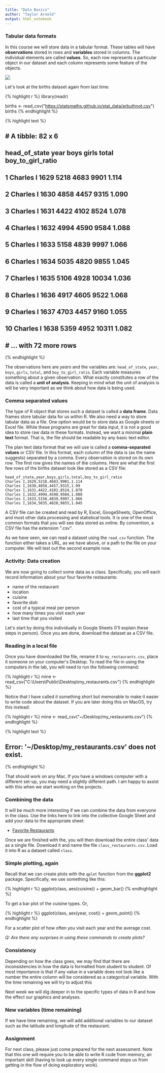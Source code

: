 ```yaml
---
title: "Data Basics"
author: "Taylor Arnold"
output: html_notebook
---
```




### Tabular data formats

In this course we will store data in a tabular format.
These tables will have **observations** stored in rows and
**variables** stored in columns. The individual elements are
called **values**. So, each row represents a
particular object in our dataset and each column represents
some feature of the objects.

![](../assets/img/tidy-1.png)

Let's look at the births dataset again from last time:


{% highlight r %}
library(readr)

births <- read_csv("https://statsmaths.github.io/stat_data/arbuthnot.csv")
births
{% endhighlight %}



{% highlight text %}
## # A tibble: 82 x 6
##    head_of_state  year  boys girls total boy_to_girl_ratio
##            <chr> <int> <int> <int> <int>             <dbl>
##  1     Charles I  1629  5218  4683  9901             1.114
##  2     Charles I  1630  4858  4457  9315             1.090
##  3     Charles I  1631  4422  4102  8524             1.078
##  4     Charles I  1632  4994  4590  9584             1.088
##  5     Charles I  1633  5158  4839  9997             1.066
##  6     Charles I  1634  5035  4820  9855             1.045
##  7     Charles I  1635  5106  4928 10034             1.036
##  8     Charles I  1636  4917  4605  9522             1.068
##  9     Charles I  1637  4703  4457  9160             1.055
## 10     Charles I  1638  5359  4952 10311             1.082
## # ... with 72 more rows
{% endhighlight %}

The observations here are *years* and the variables are: `head_of_state`,
`year`, `boys`, `girls`, `total`, and `boy_to_girl_ratio`. Each variable
measures something about a given observation. What exactly
constitutes a row of the data is called a **unit of analysis**.
Keeping in mind what the unit of analysis is will be very
important as we think about how data is being used.

### Comma separated values

The type of R object that stores such a dataset is called a
**data frame**. Data frames store tabular data for us within R. We also
need a way to store tabular data as a file. One option would be to store
data as Google sheets or Excel file. While these programs are
great for data input, it is not a good idea to store raw data in
these formats. Instead, we want a minimal **plain text** format.
That is, the file should be readable by any basic text editor.

The plan text data format that we will use is called a
**comma-separated values** or CSV file. In this format, each
column of the data is (as the name suggests) separated by a
comma. Every observation is stored on its own row. The first
row gives the names of the columns. Here are what the first few
rows of the births dataset look like stored as a CSV file:

```
head_of_state,year,boys,girls,total,boy_to_girl_ratio
Charles I,1629,5218,4683,9901,1.114
Charles I,1630,4858,4457,9315,1.09
Charles I,1631,4422,4102,8524,1.078
Charles I,1632,4994,4590,9584,1.088
Charles I,1633,5158,4839,9997,1.066
Charles I,1634,5035,4820,9855,1.045
```

A CSV file can be created and read by R, Excel, GoogeSheets,
OpenOffice, and most other data processing and statistical tools.
It is one of the most common formats that you will see data stored
as online. By convention, a CSV file has the extension ".csv".

As we have seen, we can read a dataset using the `read_csv` function. The
function either takes a URL, as we have above, or a path to the file on your
computer. We will test out the second example now.

### Activity: Data creation

We are now going to collect some data as a class. Specifically, you will each
record information about your four favorite restaurants:

  - name of the restaurant
  - location
  - cuisine
  - favorite dish
  - cost of a typical meal per person
  - how many times you visit each year
  - last time that you visited

Let's start by doing this individually in Google Sheets (I'll explain these
steps in person). Once you are done, download the dataset as a CSV file.

### Reading in a local file

Once you have downloaded the file, rename it to `my_restaurants.csv`, place it
someone on your computer's Desktop. To read the file in using the computers
in the lab, you will need to run the following command:


{% highlight r %}
mine <- read_csv("C:\\Users\\Public\\Desktop\my_restaurants.csv")
{% endhighlight %}

Notice that I have called it something short but memorable to make it easier
to write code about the dataset. If you are later doing this on MacOS, try
this instead:


{% highlight r %}
mine <- read_csv("~/Desktop/my_restaurants.csv")
{% endhighlight %}



{% highlight text %}
## Error: '~/Desktop/my_restaurants.csv' does not exist.
{% endhighlight %}

That should work on any Mac. If you have a windows computer with a different
set-up, you may need a slightly different path. I am happy to assist with this
when we start working on the projects.

### Combining the data

It will be much more interesting if we can combine the data from everyone in
the class. Use the links here to link into the collective Google Sheet and
add your data to the appropriate sheet:

- [Favorite Restaurants](https://docs.google.com/spreadsheets/d/10LFQMcRRBiRXEauX1aUfv3dYhiJ4zS616BwyDnXC3kc/edit?usp=sharing)

Once we are finished with the, you will then download the entire class' data
as a single file. Download it and name the file `class_restaurants.csv`. Load
it into R as a dataset called `class`.

### Simple plotting, again

Recall that we can create plots with the `qplot` function from the **ggplot2**
package. Specifically, we use something like this:


{% highlight r %}
ggplot(class, aes(cuisine)) +
  geom_bar()
{% endhighlight %}

To get a bar plot of the cuisine types. Or,


{% highlight r %}
ggplot(class, aes(year, cost)) +
  geom_point()
{% endhighlight %}

For a scatter plot of how often you visit each year and the average cost.

*Q: Are there any surprises in using these commands to create plots?*

### Consistency

Depending on how the class goes, we may find that there are inconsistencies in
how the data is formatted from student to student. Of most importance is that
if any value in a variable does not look like a number the entire column will
be considered as a categorical variable. With the time remaining we will try
to adjust this

Next week we will dig deeper in to the specific types of data in R and how the
effect our graphics and analyses.

### New variables (time remaining)

If we have time remaining, we will add additional variables to our dataset
such as the latitude and longitude of the restaurant.

### Assignment

For next class, please just come prepared for the next assessment. Note that
this one will require you to be able to write R code from memory, an important
skill (having to look up every single command stops us from getting in the
flow of doing exploratory work).


